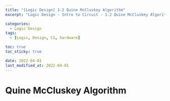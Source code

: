 ```yaml
---
title: "[Logic Design] 1-2 Quine McCluskey Algorithm"
excerpt: "Logic Design - Intro to Circuit - 1.2 Quine McCluskey Algorithm"

categories:
  - Logic Design
tags:
  - [Logic, Design, CS, hardware]

toc: true
toc_sticky: true

date: 2022-04-01
last_modified_at: 2022-04-01
---
```


# Quine McCluskey Algorithm
